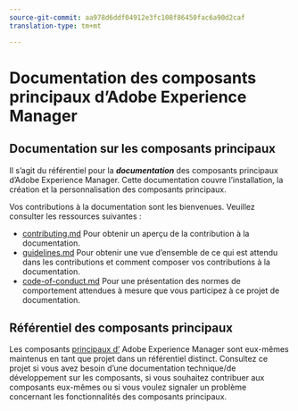 ```yaml
---
source-git-commit: aa978d6ddf04912e3fc108f86450fac6a90d2caf
translation-type: tm+mt

---
```

# Documentation des composants principaux d’Adobe Experience Manager

## Documentation sur les composants principaux

Il s’agit du référentiel pour la ***documentation*** des composants principaux d’Adobe Experience Manager. Cette documentation couvre l’installation, la création et la personnalisation des composants principaux.

Vos contributions à la documentation sont les bienvenues. Veuillez consulter les ressources suivantes :

* [contributing.md](contributing.md) Pour obtenir un aperçu de la contribution à la documentation.
* [guidelines.md](guidelines.md) Pour obtenir une vue d’ensemble de ce qui est attendu dans les contributions et comment composer vos contributions à la documentation.
* [code-of-conduct.md](code-of-conduct.md) Pour une présentation des normes de comportement attendues à mesure que vous participez à ce projet de documentation.

## Référentiel des composants principaux

Les composants [principaux d’](https://github.com/adobe/aem-core-wcm-components) Adobe Experience Manager sont eux-mêmes maintenus en tant que projet dans un référentiel distinct. Consultez ce projet si vous avez besoin d’une documentation technique/de développement sur les composants, si vous souhaitez contribuer aux composants eux-mêmes ou si vous voulez signaler un problème concernant les fonctionnalités des composants principaux.
